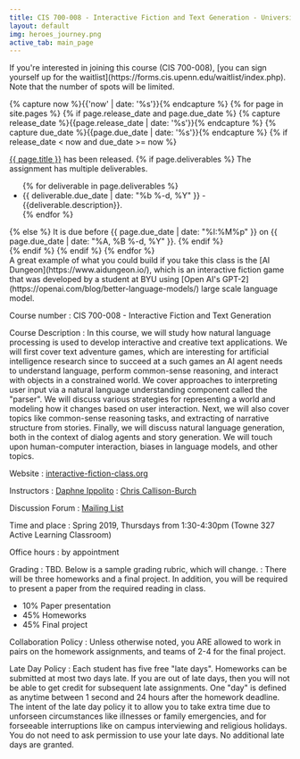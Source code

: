 ```yaml
---
title: CIS 700-008 - Interactive Fiction and Text Generation - University of Pennsylvania
layout: default
img: heroes_journey.png
active_tab: main_page 
---
```



<div class="alert alert-info" markdown="1">
If you're interested in joining this course (CIS 700-008), [you can sign yourself up for the waitlist](https://forms.cis.upenn.edu/waitlist/index.php).  Note that the number of spots will be limited. 
</div>



<!-- Display an alert about upcoming homework assignments -->
{% capture now %}{{'now' | date: '%s'}}{% endcapture %}
{% for page in site.pages %}
{% if page.release_date and page.due_date %}
{% capture release_date %}{{page.release_date | date: '%s'}}{% endcapture %}
{% capture due_date %}{{page.due_date | date: '%s'}}{% endcapture %}
{% if release_date < now and due_date >= now %}
<div class="alert alert-info">
<a href="{{page.url}}">{{ page.title }}</a> has been released.  
{% if page.deliverables %}
The assignment has multiple deliverables.
<ul>
{% for deliverable in page.deliverables %}
<li>{{ deliverable.due_date | date: "%b %-d, %Y" }} - {{deliverable.description}}.</li>
{% endfor %}
</ul>
{% else %}
It is due before {{ page.due_date | date: "%I:%M%p" }} on {{ page.due_date | date: "%A, %B %-d, %Y" }}.
{% endif %}
</div>
{% endif %}
{% endif %}
{% endfor %}
<!-- End alert for upcoming homework assignments -->



<div class="alert alert-success" markdown="1">
A great example of what you could build if you take this class is the [AI Dungeon](https://www.aidungeon.io/), which is an interactive fiction game  that was developed by a student at BYU using [Open AI's GPT-2](https://openai.com/blog/better-language-models/) large scale language model.
</div>


Course number
: CIS 700-008 - Interactive Fiction and Text Generation 

Course Description
: In this course, we will study how natural language processing is used to develop interactive and creative text applications. We will first cover text adventure games, which are interesting for artificial intelligence research since to succeed at a such games an AI agent needs to understand language, perform common-sense reasoning, and interact with objects in a constrained world.   We cover approaches to interpreting user input via a natural language understanding component called the "parser".  We will discuss various strategies for representing a world and modeling how it changes based on user interaction. Next, we will also cover topics like common-sense reasoning tasks, and extracting of narrative structure from stories. Finally, we will discuss natural language generation, both in the context of dialog agents and story generation.  We will touch upon human-computer interaction, biases in language models, and other topics.





<!-- 
: This class will cover severl areas.
* Text Adventure Games - How they are implemented and how we can build agents that automatically solve them.
* Common-sense Reasoning - TODO
* Narrative Understanding - Extracting narrative structure (event schemas) from text
* Text Generation - Generating natural-sounding text that follows a desired style, narrative arc, or other attribute.
* Chatbots / Dialog Systems - TODO
-->

Website
: [interactive-fiction-class.org](http://interactive-fiction-class.org/)

Instructors
: [Daphne Ippolito](https://www.seas.upenn.edu/~daphnei/)
: [Chris Callison-Burch](https://www.cis.upenn.edu/~ccb/)

Discussion Forum
: [Mailing List](https://groups.google.com/d/forum/cis700-2019-iftg)

Time and place
: Spring 2019, Thursdays from 1:30-4:30pm (Towne 327 Active Learning Classroom)

Office hours
: by appointment

<!--
Textbooks
: $20-30 [Parsley](http://www.memento-mori.com/parsely-products/) by Jared A Sorensen
: [$10](http://www.drivethrurpg.com/product/108028/Dungeon-World)-[$25](https://www.burningwheel.com/dungeon-world-1/) [Dungeon World](https://dungeon-world.com/) by Sage LaTorra and Adam Koebel
: Optional $31 [Dungeon Master's Guide - Dungeons & Dragons 5th edition Core Rulebook](https://www.amazon.com/Dungeons-Dragons-Dungeon-Rulebook-Roleplaying/dp/0786965622/) by Wizards of the Coast
-->

Grading
: TBD. Below is a sample grading rubric, which will change.
: There will be three homeworks and a final project. In addition, you will be required to present a paper from the required reading in class.
* 10% Paper presentation
* 45% Homeworks 
* 45% Final project

Collaboration Policy
: Unless otherwise noted, you ARE allowed to work in pairs on the homework assignments, and teams of 2-4 for the final project. 

Late Day Policy
: Each student has five free "late days".  Homeworks can be submitted at most two days late.  If you are out of late days, then you will not be able to get credit for subsequent late assignments. One "day" is defined as anytime between 1 second and 24 hours after the homework deadline. The intent of the late day policy it to allow you to take extra time due to unforseen circumstances like illnesses or family emergencies, and for forseeable interruptions like on campus interviewing and religious holidays.  You do not need to ask permission to use your late days.  No additional late days are granted. 
